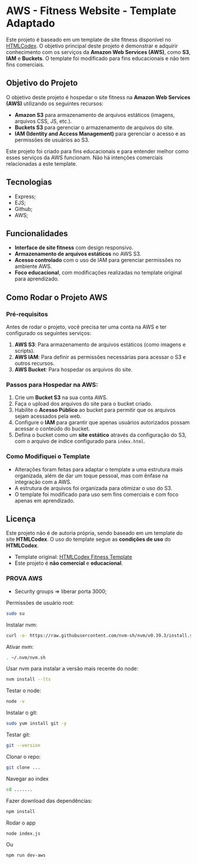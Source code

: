 # AWS - Fitness Website - Template Adaptado

Este projeto é baseado em um template de site fitness disponível no [HTMLCodex](https://htmlcodex.com/). O objetivo principal deste projeto é demonstrar e adquirir conhecimento com os serviços da **Amazon Web Services (AWS)**, como **S3**, **IAM** e **Buckets**. O template foi modificado para fins educacionais e não tem fins comerciais.

## Objetivo do Projeto

O objetivo deste projeto é hospedar o site fitness na **Amazon Web Services (AWS)** utilizando os seguintes recursos:
- **Amazon S3** para armazenamento de arquivos estáticos (imagens, arquivos CSS, JS, etc.).
- **Buckets S3** para gerenciar o armazenamento de arquivos do site.
- **IAM (Identity and Access Management)** para gerenciar o acesso e as permissões de usuários ao S3.

Este projeto foi criado para fins educacionais e para entender melhor como esses serviços da AWS funcionam. Não há intenções comerciais relacionadas a este template.


## Tecnologias

- Express;
- EJS;
- Github;
- AWS;

## Funcionalidades

- **Interface de site fitness** com design responsivo.
- **Armazenamento de arquivos estáticos** no AWS S3.
- **Acesso controlado** com o uso de IAM para gerenciar permissões no ambiente AWS.
- **Foco educacional**, com modificações realizadas no template original para aprendizado.

## Como Rodar o Projeto AWS

### Pré-requisitos
Antes de rodar o projeto, você precisa ter uma conta na AWS e ter configurado os seguintes serviços:

1. **AWS S3**: Para armazenamento de arquivos estáticos (como imagens e scripts).
2. **AWS IAM**: Para definir as permissões necessárias para acessar o S3 e outros recursos.
3. **AWS Bucket**: Para hospedar os arquivos do site.

### Passos para Hospedar na AWS:

1. Crie um **Bucket S3** na sua conta AWS.
2. Faça o upload dos arquivos do site para o bucket criado.
3. Habilite o **Acesso Público** ao bucket para permitir que os arquivos sejam acessados pela web.
4. Configure o **IAM** para garantir que apenas usuários autorizados possam acessar o conteúdo do bucket.
5. Defina o bucket como um **site estático** através da configuração do S3, com o arquivo de índice configurado para `index.html`.

### Como Modifiquei o Template

- Alterações foram feitas para adaptar o template a uma estrutura mais organizada, além de dar um toque pessoal, mas com ênfase na integração com a AWS.
- A estrutura de arquivos foi organizada para otimizar o uso do S3.
- O template foi modificado para uso sem fins comerciais e com foco apenas em aprendizado.

## Licença

Este projeto não é de autoria própria, sendo baseado em um template do site **HTMLCodex**. O uso do template segue as **condições de uso** do **HTMLCodex**.

- Template original: [HTMLCodex Fitness Template](https://htmlcodex.com/)
- Este projeto é **não comercial** e **educacional**.


### PROVA AWS

- Security groups => liberar porta 3000;

Permissões de usuário root:
```bash
sudo su
```
Instalar nvm:
```bash
curl -o- https://raw.githubusercontent.com/nvm-sh/nvm/v0.39.3/install.sh | bash
```
Ativar nvm:
```bash
. ~/.nvm/nvm.sh
```
Usar nvm para instalar a versão mais recente do node:
```bash
nvm install --lts 
```
Testar o node: 
```bash
node -v 
```
Instalar o git:
```bash
sudo yum install git -y
```
Testar git:
```bash
git --version
```
Clonar o repo:
```bash
git clone ...
```
Navegar ao index
```bash
cd .......
```
Fazer download das dependências:
```bash
npm install
```
Rodar o app
```bash
node index.js
```
Ou
```bash
npm run dev-aws
```